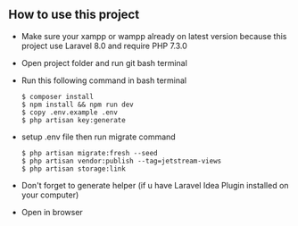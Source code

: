 
## How to use this project

- Make sure your xampp or wampp already on latest version because this project use Laravel 8.0 and require PHP 7.3.0
- Open project folder and run git bash terminal
- Run this following command in bash terminal

      $ composer install
	  $ npm install && npm run dev
      $ copy .env.example .env
      $ php artisan key:generate
      
- setup .env file then run migrate command

      $ php artisan migrate:fresh --seed
	  $ php artisan vendor:publish --tag=jetstream-views
	  $ php artisan storage:link
      
- Don't forget to generate helper (if u have Laravel Idea Plugin installed on your computer)
- Open in browser 
  

